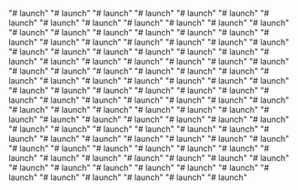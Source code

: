 "# launch" 
"# launch" 
"# launch" 
"# launch" 
"# launch" 
"# launch" 
"# launch" 
"# launch" 
"# launch" 
"# launch" 
"# launch" 
"# launch" 
"# launch" 
"# launch" 
"# launch" 
"# launch" 
"# launch" 
"# launch" 
"# launch" 
"# launch" 
"# launch" 
"# launch" 
"# launch" 
"# launch" 
"# launch" 
"# launch" 
"# launch" 
"# launch" 
"# launch" 
"# launch" 
"# launch" 
"# launch" 
"# launch" 
"# launch" 
"# launch" 
"# launch" 
"# launch" 
"# launch" 
"# launch" 
"# launch" 
"# launch" 
"# launch" 
"# launch" 
"# launch" 
"# launch" 
"# launch" 
"# launch" 
"# launch" 
"# launch" 
"# launch" 
"# launch" 
"# launch" 
"# launch" 
"# launch" 
"# launch" 
"# launch" 
"# launch" 
"# launch" 
"# launch" 
"# launch" 
"# launch" 
"# launch" 
"# launch" 
"# launch" 
"# launch" 
"# launch" 
"# launch" 
"# launch" 
"# launch" 
"# launch" 
"# launch" 
"# launch" 
"# launch" 
"# launch" 
"# launch" 
"# launch" 
"# launch" 
"# launch" 
"# launch" 
"# launch" 
"# launch" 
"# launch" 
"# launch" 
"# launch" 
"# launch" 
"# launch" 
"# launch" 
"# launch" 
"# launch" 
"# launch" 
"# launch" 
"# launch" 
"# launch" 
"# launch" 
"# launch" 
"# launch" 
"# launch" 
"# launch" 
"# launch" 
"# launch" 
"# launch" 
"# launch" 
"# launch" 
"# launch" 
"# launch" 
"# launch" 
"# launch" 
"# launch" 
"# launch" 
"# launch" 
"# launch" 
"# launch" 
"# launch" 
"# launch" 
"# launch" 
"# launch" 
